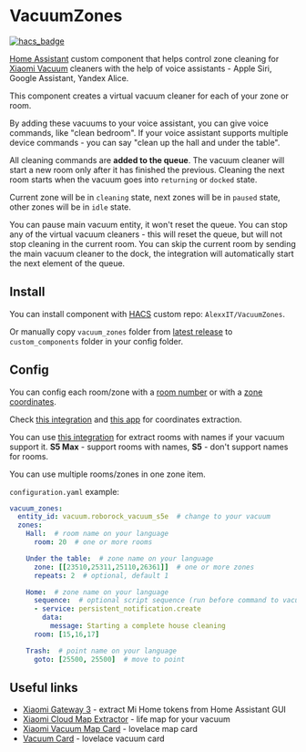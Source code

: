 # VacuumZones

[![hacs_badge](https://img.shields.io/badge/HACS-Custom-orange.svg)](https://github.com/custom-components/hacs)

[Home Assistant](https://www.home-assistant.io/) custom component that helps control zone cleaning for [Xiaomi Vacuum](https://www.home-assistant.io/integrations/xiaomi_miio/#xiaomi-mi-robot-vacuum) cleaners with the help of voice assistants - Apple Siri, Google Assistant, Yandex Alice.

This component creates a virtual vacuum cleaner for each of your zone or room.

By adding these vacuums to your voice assistant, you can give voice commands, like "clean bedroom". If your voice assistant supports multiple device commands - you can say "clean up the hall and under the table".

All cleaning commands are **added to the queue**. The vacuum cleaner will start a new room only after it has finished the previous. Cleaning the next room starts when the vacuum goes into `returning` or `docked` state.

Current zone will be in `cleaning` state, next zones will be in `paused` state, other zones will be in `idle` state.

You can pause main vacuum entity, it won't reset the queue. You can stop any of the virtual vacuum cleaners - this will reset the queue, but will not stop cleaning in the current room. You can skip the current room by sending the main vacuum cleaner to the dock, the integration will automatically start the next element of the queue.

## Install

You can install component with [HACS](https://hacs.xyz/) custom repo: `AlexxIT/VacuumZones`.

Or manually copy `vacuum_zones` folder from [latest release](https://github.com/AlexxIT/VacuumZones/releases/latest) to `custom_components` folder in your config folder. 

## Config

You can config each room/zone with a [room number](https://www.home-assistant.io/integrations/xiaomi_miio/#service-xiaomi_miiovacuum_clean_segment) or with a [zone coordinates](https://www.home-assistant.io/integrations/xiaomi_miio/#service-xiaomi_miiovacuum_clean_zone).

Check [this integration](https://github.com/PiotrMachowski/Home-Assistant-custom-components-Xiaomi-Cloud-Map-Extractor) and [this app](https://xiaomi.flole.de/) for coordinates extraction.

You can use [this integration](https://github.com/AlexxIT/XiaomiGateway3#obtain-mi-home-device-token) for extract rooms with names if your vacuum support it. **S5 Max** - support rooms with names, **S5** - don't support names for rooms.

You can use multiple rooms/zones in one zone item.

`configuration.yaml` example:

```yaml
vacuum_zones:
  entity_id: vacuum.roborock_vacuum_s5e  # change to your vacuum
  zones:
    Hall:  # room name on your language
      room: 20  # one or more rooms

    Under the table:  # zone name on your language
      zone: [[23510,25311,25110,26361]]  # one or more zones
      repeats: 2  # optional, default 1

    Home:  # zone name on your language
      sequence:  # optional script sequence (run before command to vacuum)
      - service: persistent_notification.create
        data:
          message: Starting a complete house cleaning
      room: [15,16,17]

    Trash:  # point name on your language
      goto: [25500, 25500]  # move to point
```

## Useful links

- [Xiaomi Gateway 3](https://github.com/AlexxIT/XiaomiGateway3#obtain-mi-home-device-token) - extract Mi Home tokens from Home Assistant GUI 
- [Xiaomi Cloud Map Extractor](https://github.com/PiotrMachowski/Home-Assistant-custom-components-Xiaomi-Cloud-Map-Extractor) - life map for your vacuum
- [Xiaomi Vacuum Map Card](https://github.com/PiotrMachowski/lovelace-xiaomi-vacuum-map-card) - lovelace map card
- [Vacuum Card](https://github.com/denysdovhan/vacuum-card) - lovelace vacuum card
